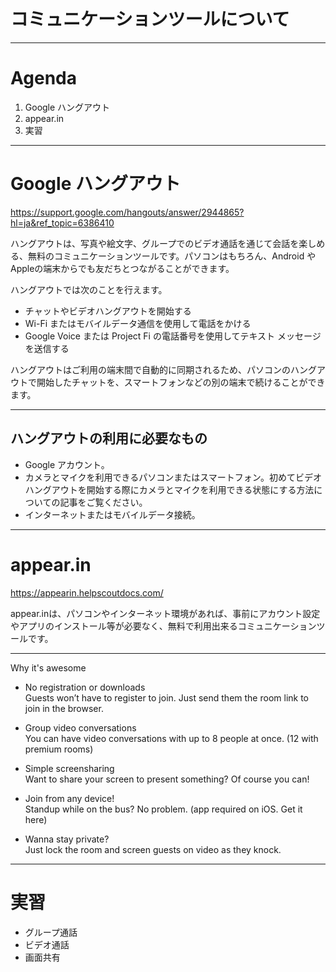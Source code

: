 # コミュニケーションツールについて

---

# Agenda

1. Google ハングアウト
1. appear.in
1. 実習

---

# Google ハングアウト

https://support.google.com/hangouts/answer/2944865?hl=ja&ref_topic=6386410

ハングアウトは、写真や絵文字、グループでのビデオ通話を通じて会話を楽しめる、無料のコミュニケーションツールです。パソコンはもちろん、Android やAppleの端末からでも友だちとつながることができます。

ハングアウトでは次のことを行えます。

- チャットやビデオハングアウトを開始する
- Wi-Fi またはモバイルデータ通信を使用して電話をかける
- Google Voice または Project Fi の電話番号を使用してテキスト メッセージを送信する

ハングアウトはご利用の端末間で自動的に同期されるため、パソコンのハングアウトで開始したチャットを、スマートフォンなどの別の端末で続けることができます。

---

## ハングアウトの利用に必要なもの

- Google アカウント。
- カメラとマイクを利用できるパソコンまたはスマートフォン。初めてビデオハングアウトを開始する際にカメラとマイクを利用できる状態にする方法についての記事をご覧ください。
- インターネットまたはモバイルデータ接続。

---

# appear.in

https://appearin.helpscoutdocs.com/

appear.inは、パソコンやインターネット環境があれば、事前にアカウント設定やアプリのインストール等が必要なく、無料で利用出来るコミュニケーションツールです。

---

Why it's awesome

- No registration or downloads  
Guests won’t have to register to join. Just send them the room link to join in the browser.
- Group video conversations  
You can have video conversations with up to 8 people at once. (12 with premium rooms)
- Simple screensharing  
Want to share your screen to present something? Of course you can!
- Join from any device!  
Standup while on the bus? No problem.
(app required on iOS. Get it here)

- Wanna stay private?  
Just lock the room and screen guests on video as they knock.

---

# 実習

- グループ通話
- ビデオ通話
- 画面共有
